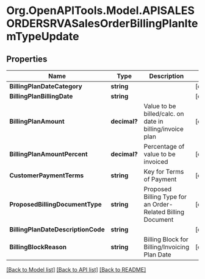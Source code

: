 # Org.OpenAPITools.Model.APISALESORDERSRVASalesOrderBillingPlanItemTypeUpdate

## Properties

Name | Type | Description | Notes
------------ | ------------- | ------------- | -------------
**BillingPlanDateCategory** | **string** |  | [optional] 
**BillingPlanBillingDate** | **string** |  | [optional] 
**BillingPlanAmount** | **decimal?** | Value to be billed/calc. on date in billing/invoice plan | [optional] 
**BillingPlanAmountPercent** | **decimal?** | Percentage of value to be invoiced | [optional] 
**CustomerPaymentTerms** | **string** | Key for Terms of Payment | [optional] 
**ProposedBillingDocumentType** | **string** | Proposed Billing Type for an Order-Related Billing Document | [optional] 
**BillingPlanDateDescriptionCode** | **string** |  | [optional] 
**BillingBlockReason** | **string** | Billing Block for Billing/Invoicing Plan Date | [optional] 

[[Back to Model list]](../README.md#documentation-for-models) [[Back to API list]](../README.md#documentation-for-api-endpoints) [[Back to README]](../README.md)

